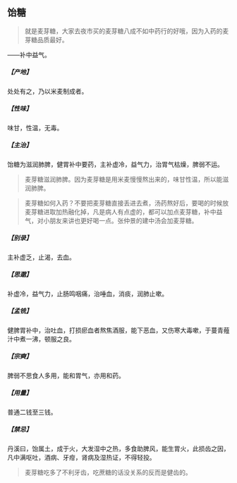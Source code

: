 ## 饴糖

> 就是麦芽糖，大家去夜市买的麦芽糖八成不如中药行的好哦，因为入药的麦芽糖品质最好。

——补中益气。
##### 【产地】
处处有之，乃以米麦制成者。
##### 【性味】
味甘，性温，无毒。
##### 【主治】
饴糖为滋润肺脾，健胃补中要药，主补虚冷，益气力，治胃气枯燥，脾弱不运。

> 麦芽糖滋润肺脾。因为麦芽糖是用米麦慢慢熬出来的，味甘性温，所以能滋润肺脾。

> 麦芽糖如何入药？不要把麦芽糖直接丢进去煮，汤药熬好后，要喝的时候放麦芽糖进取加热融化掉，凡是病人有点虚的，都可以加点麦芽糖，补中益气，对小朋友来讲也更好喝一点。张仲景的建中汤会加麦芽糖。

##### 【别录】
主补虚乏，止渴，去血。
##### 【思邈】
补虚冷，益气力，止肠鸣咽痛，治唾血，消痰，润肺止嗽。
##### 【孟铣】
健脾胃补中，治吐血，打损瘀血者熬焦酒服，能下恶血，又伤寒大毒嗽，于蔓青薤汁中煮一沸，顿服之良。
##### 【宗奭】
脾弱不思食人多用，能和胃气，亦用和药。
##### 【用量】
普通二钱至三钱。
##### 【禁忌】
丹溪曰，饴属土，成于火，大发湿中之热，多食助脾风，能生胃火，此损齿之因，凡中满呕吐，酒病、牙疳，肾病及湿热证，不得轻投。

> 麦芽糖吃多了不利牙齿，吃蔗糖的话没关系的反而是健齿的。